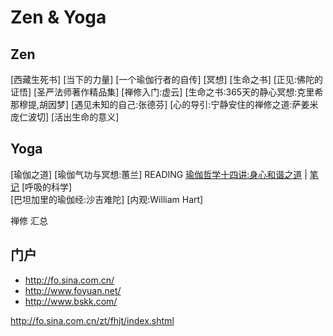 # Zen & Yoga

## Zen
[西藏生死书]
[当下的力量]
[一个瑜伽行者的自传]
[冥想]
[生命之书]
[正见:佛陀的证悟]
[圣严法师著作精品集]
[禅修入门:虚云]
[生命之书:365天的静心冥想:克里希那穆提,胡因梦]
[遇见未知的自己:张德芬]
[心的导引:宁静安住的禅修之道:萨姜米庞仁波切]
[活出生命的意义]

## Yoga
[瑜伽之道]
[瑜伽气功与冥想:蕙兰]
READING [瑜伽哲学十四讲:身心和谐之道][14-yoga] | [笔记][14-yoga-notes]
[呼吸的科学]  
[巴坦加里的瑜伽经:沙吉难陀]
[内观:William Hart]

[14-yoga]: http://book.douban.com/subject/1962491/
[14-yoga-notes]: http://book.douban.com/subject/1962491/

禅修 汇总
## 门户
- http://fo.sina.com.cn/
- http://www.foyuan.net/
- http://www.bskk.com/

http://fo.sina.com.cn/zt/fhjt/index.shtml
